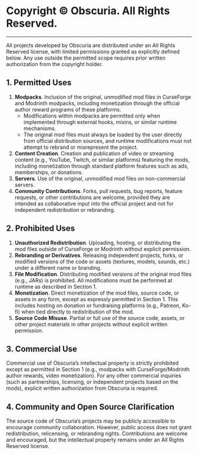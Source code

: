 # Copyright © Obscuria. All Rights Reserved.

-----

All projects developed by Obscuria are distributed under an All Rights Reserved license, with limited permissions granted as explicitly defined below. Any use outside the permitted scope requires prior written authorization from the copyright holder.

## 1. Permitted Uses

1. **Modpacks**. Inclusion of the original, unmodified mod files in CurseForge and Modrinth modpacks, including monetization through the official author reward programs of these platforms.
    - Modifications within modpacks are permitted only when implemented through external hooks, mixins, or similar runtime mechanisms.
    - The original mod files must always be loaded by the user directly from official distribution sources, and runtime modifications must not attempt to rebrand or misrepresent the project.
2. **Content Creation**. Creation and publication of video or streaming content (e.g., YouTube, Twitch, or similar platforms) featuring the mods, including monetization through standard platform features such as ads, memberships, or donations.
3. **Servers**. Use of the original, unmodified mod files on non-commercial servers.
4. **Community Contributions**. Forks, pull requests, bug reports, feature requests, or other contributions are welcome, provided they are intended as collaborative input into the official project and not for independent redistribution or rebranding.

## 2. Prohibited Uses

1. **Unauthorized Redistribution**. Uploading, hosting, or distributing the mod files outside of CurseForge or Modrinth without explicit permission.
2. **Rebranding or Derivatives**. Releasing independent projects, forks, or modified versions of the code or assets (textures, models, sounds, etc.) under a different name or branding.
3. **File Modification**. Distributing modified versions of the original mod files (e.g., JARs) is prohibited. All modifications must be performed at runtime as described in Section 1.
4. **Monetization**. Direct monetization of the mod files, source code, or assets in any form, except as expressly permitted in Section 1. This includes hosting on donation or fundraising platforms (e.g., Patreon, Ko-fi) when tied directly to redistribution of the mod.
5. **Source Code Misuse**. Partial or full use of the source code, assets, or other project materials in other projects without explicit written permission.

## 3. Commercial Use

Commercial use of Obscuria’s intellectual property is strictly prohibited except as permitted in Section 1 (e.g., modpacks with CurseForge/Modrinth author rewards, video monetization).
For any other commercial inquiries (such as partnerships, licensing, or independent projects based on the mods), explicit written authorization from Obscuria is required.

## 4. Community and Open Source Clarification

The source code of Obscuria’s projects may be publicly accessible to encourage community collaboration. However, public access does not grant redistribution, relicensing, or rebranding rights. Contributions are welcome and encouraged, but the intellectual property remains under an All Rights Reserved license.
